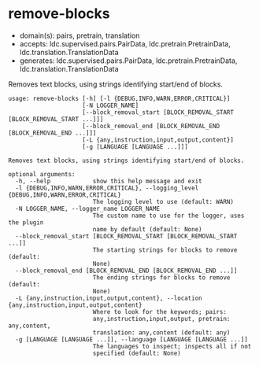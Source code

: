 # remove-blocks

* domain(s): pairs, pretrain, translation
* accepts: ldc.supervised.pairs.PairData, ldc.pretrain.PretrainData, ldc.translation.TranslationData
* generates: ldc.supervised.pairs.PairData, ldc.pretrain.PretrainData, ldc.translation.TranslationData

Removes text blocks, using strings identifying start/end of blocks.

```
usage: remove-blocks [-h] [-l {DEBUG,INFO,WARN,ERROR,CRITICAL}]
                     [-N LOGGER_NAME]
                     [--block_removal_start [BLOCK_REMOVAL_START [BLOCK_REMOVAL_START ...]]]
                     [--block_removal_end [BLOCK_REMOVAL_END [BLOCK_REMOVAL_END ...]]]
                     [-L {any,instruction,input,output,content}]
                     [-g [LANGUAGE [LANGUAGE ...]]]

Removes text blocks, using strings identifying start/end of blocks.

optional arguments:
  -h, --help            show this help message and exit
  -l {DEBUG,INFO,WARN,ERROR,CRITICAL}, --logging_level {DEBUG,INFO,WARN,ERROR,CRITICAL}
                        The logging level to use (default: WARN)
  -N LOGGER_NAME, --logger_name LOGGER_NAME
                        The custom name to use for the logger, uses the plugin
                        name by default (default: None)
  --block_removal_start [BLOCK_REMOVAL_START [BLOCK_REMOVAL_START ...]]
                        The starting strings for blocks to remove (default:
                        None)
  --block_removal_end [BLOCK_REMOVAL_END [BLOCK_REMOVAL_END ...]]
                        The ending strings for blocks to remove (default:
                        None)
  -L {any,instruction,input,output,content}, --location {any,instruction,input,output,content}
                        Where to look for the keywords; pairs:
                        any,instruction,input,output, pretrain: any,content,
                        translation: any,content (default: any)
  -g [LANGUAGE [LANGUAGE ...]], --language [LANGUAGE [LANGUAGE ...]]
                        The languages to inspect; inspects all if not
                        specified (default: None)
```
